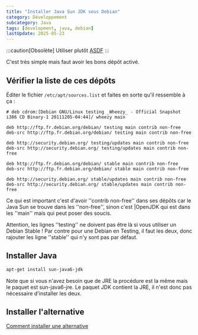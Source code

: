 ```yaml
---
title: "Installer Java Sun JDK sous Debian"
category: Développement
subcategory: Java
tags: [development, java, debian]
lastUpdate: 2025-05-23
---
```

:::caution[Obsolète]
Utiliser plutôt [ASDF](https://asdf-vm.com/)
:::

C'est très simple mais faut avoir les bons dépôt activé.

<!-- more -->

## Vérifier la liste de ces dépôts
Éditer le fichier `/etc/apt/sources.list` et faites en sorte qu'il ressemble à ça :

```
# deb cdrom:[Debian GNU/Linux testing _Wheezy_ - Official Snapshot i386 CD Binary-1 20111205-04:44]/ wheezy main

deb http://ftp.fr.debian.org/debian/ testing main contrib non-free
deb-src http://ftp.fr.debian.org/debian/ testing main contrib non-free

deb http://security.debian.org/ testing/updates main contrib non-free
deb-src http://security.debian.org/ testing/updates main contrib non-free

deb http://ftp.fr.debian.org/debian/ stable main contrib non-free
deb-src http://ftp.fr.debian.org/debian/ stable main contrib non-free

deb http://security.debian.org/ stable/updates main contrib non-free
deb-src http://security.debian.org/ stable/updates main contrib non-free
```

Ce qui est important c'est d'avoir ''contrib non-free'' dans ses dépôts car le Java Sun se trouve dans les ''non-free'',
sinon c'est |OpenJDK qui est dans les ''main'' mais qui peut poser des soucis.

Attention, les lignes ''testing'' ne doivent pas être là si vous utiliser un Debian Stable ! Par contre pour une Debian en Testing,
il faut les deux, donc rajouter les ligne ''stable'' qui n'y sont pas par défaut.

## Installer Java

``` sh
apt-get install sun-java6-jdk
```

Note que si vous n'avez besoin que de JRE la procédure est la même mais le paquet est sun-java6-jre. Le paquet JDK contient la JRE,
il n'est donc pas nécessaire d'installer les deux.

## Installer l'alternative
[Comment installer une alternative](/linux/administration/comment-installer-une-alternative/)

